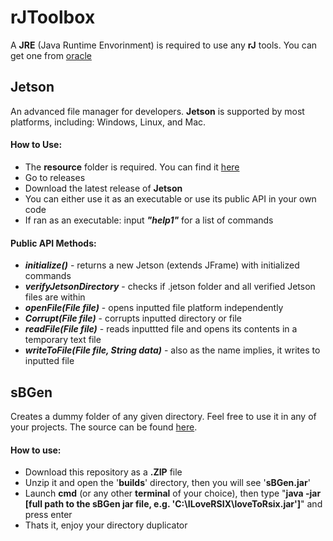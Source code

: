 # rJToolbox
A **JRE** (Java Runtime Envorinment) is required to use any **rJ** tools. You can get one from [oracle](https://www.oracle.com/java/technologies/downloads/#java17)
## Jetson
An advanced file manager for developers. **Jetson** is supported by most platforms, including: Windows, Linux, and Mac.
#### How to Use:
- The **resource** folder is required. You can find it [here](https://github.com/r6dev/rJToolbox/tree/master/builds/Jetson/resources)
- Go to releases
- Download the latest release of **Jetson**
- You can either use it as an executable or use its public API in your own code
- If ran as an executable: input ***"help1"*** for a list of commands

#### Public API Methods:
- ***initialize()*** - returns a new Jetson (extends JFrame) with initialized commands
- ***verifyJetsonDirectory*** - checks if .jetson folder and all verified Jetson files are within
- ***openFile(File file)*** - opens inputted file platform independently
- ***Corrupt(File file)*** - corrupts inputted directory or file
- ***readFile(File file)*** - reads inputtted file and opens its contents in a temporary text file
- ***writeToFile(File file, String data)*** - also as the name implies, it writes to inputted file

## sBGen
Creates a dummy folder of any given directory. Feel free to use it in any of your projects. The source can be found [here](https://github.com/rSIX-Developer/rJToolbox/blob/master/src/com/sBGen/sB.java).
#### How to use:
- Download this repository as a **.ZIP** file
- Unzip it and open the '**builds**' directory, then you will see '**sBGen.jar**'
- Launch **cmd** (or any other **terminal** of your choice), then type "**java -jar [full path to the sBGen jar file, e.g. 'C:\ILoveRSIX\loveToRsix.jar']**" and press enter
- Thats it, enjoy your directory duplicator
